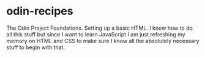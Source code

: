 # odin-recipes
The Odin Project Foundations. Setting up a basic HTML. I know how to do all this stuff but since I want to learn JavaScript I am just refreshing my memory on HTML and CSS to make sure I know all the absolutely necessary stuff to begin with that.

